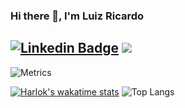 ### Hi there 👋, I'm Luiz Ricardo

[![Linkedin Badge](https://img.shields.io/badge/-rickluizms-blue?style=flat-square&logo=Linkedin&logoColor=white&link=https://www.linkedin.com/in/rickluizms/)](https://www.linkedin.com/in/rickluizms/)
![](https://komarev.com/ghpvc/?username=rickluizms&color=dc143c)
---

![Metrics](https://metrics.lecoq.io/rickluizms?template=classic&isocalendar=1&languages=1&achievements=1&base=header%2C%20activity%2C%20community%2C%20repositories%2C%20metadata&base.indepth=false&base.hireable=false&base.skip=false&isocalendar=false&isocalendar.duration=half-year&languages=false&languages.limit=8&languages.threshold=0%25&languages.other=false&languages.colors=github&languages.sections=most-used&languages.indepth=false&languages.analysis.timeout=15&languages.analysis.timeout.repositories=7.5&languages.categories=markup%2C%20programming&languages.recent.categories=markup%2C%20programming&languages.recent.load=300&languages.recent.days=14&achievements=false&achievements.threshold=C&achievements.secrets=true&achievements.display=detailed&achievements.limit=0&config.timezone=America%2FSao_Paulo)
  
[![Harlok's wakatime stats](https://github-readme-stats.vercel.app/api/wakatime?username=rickluizms&layout=compact&bg_color=000&border_color=30A3DC&title_color=E94D5F&text_color=FFF)](https://github.com/anuraghazra/github-readme-stats)
![Top Langs](https://github-readme-stats.vercel.app/api/top-langs/?username=rickluizms&langs_count=12&layout=compact&bg_color=000&border_color=30A3DC&title_color=E94D5F&text_color=FFF)



  

  
